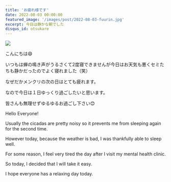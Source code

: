 ```yaml
---
title: 'お疲れ様です'
date: 2022-08-03 00:00:00
featured_image: '/images/post/2022-08-03-fuurin.jpg'
excerpt: 今日は静かな朝でした
disqus_id: otsukare
---
```


![](https://yutarochan.github.io/yurumina/images/post/2022-08-03-fuurin.jpg)

こんにちは😄　

いつもは蝉の鳴き声がうるさくて2度寝できませんが今日はお天気も悪くセミたちも静かだったのでよく寝れました（笑）

なぜだかメンクリの次の日はとても疲れます。

なので今日は１日ゆっくり過ごしたいと思います。

皆さんも無理せずゆるゆるお過ごし下さい😊

Hello Everyone!

Usually the cicadas are pretty noisy so it prevents me from sleeping again for the second time.

However today, because the weather is bad, I was thankfully able to sleep well.

For some reason, I feel very tired the day after I visit my mental health clinic.

So today, I decided that I will take it easy.

I hope everyone has a relaxing day today.
